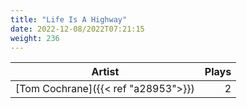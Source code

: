 ```yaml
---
title: "Life Is A Highway"
date: 2022-12-08/2022T07:21:15
weight: 236
---
```




 Artist | Plays 
----- | -----:
[Tom Cochrane]({{< ref "a28953">}}) | 2
